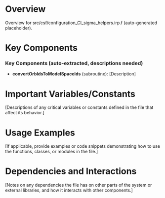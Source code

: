 # Overview

Overview for src/csf/configuration_CI_sigma_helpers.irp.f (auto-generated placeholder).

# Key Components

### Key Components (auto-extracted, descriptions needed)
- **convertOrbIdsToModelSpaceIds** (subroutine): [Description]

# Important Variables/Constants

[Descriptions of any critical variables or constants defined in the file that affect its behavior.]

# Usage Examples

[If applicable, provide examples or code snippets demonstrating how to use the functions, classes, or modules in the file.]

# Dependencies and Interactions

[Notes on any dependencies the file has on other parts of the system or external libraries, and how it interacts with other components.]
